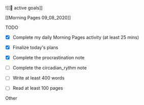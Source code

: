 ![[🎯 active goals]]

[[Morning Pages 09_08_2020]]


TODO

- [x] Complete my daily Morning Pages activity (at least 25 mins)
- [x] Finalize today's plans
- [x] Complete the procrastination note
- [ ] Complete the circadian_rythm note
- [ ] Write at least 400 words
- [ ] Read at least 100 pages


Other